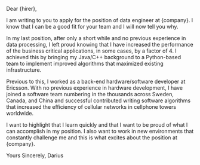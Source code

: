 Dear {hirer},

I am writing to you to apply for the position of data engineer at {company}. I know that I can be a good fit for your team and I will now tell you why.

In my last position, after only a short while and no previous experience in data processing, I left proud knowing that I have increased the performance of the business critical applications, in some cases, by a factor of 4. I achieved this by bringing my Java/C++ background to a Python-based team to implement improved algorithms that maximized existing infrastructure. 

Previous to this, I worked as a back-end hardware/software developer at Ericsson. With no previous experience in hardware development, I have joined a software team numbering in the thousands across Sweden, Canada, and China and successful contributed writing software algorithms that increased the efficiency of cellular networks in cellphone towers worldwide.

I want to highlight that I learn quickly and that I want to be proud of what I can accomplish in my position. I also want to work in new environments that constantly challenge me and this is what excites about the position at {company}.

Yours Sincerely,
Darius
